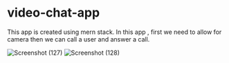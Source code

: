 # video-chat-app

This app is created using mern stack.
In this app , first we need to allow for camera then 
we can call a user and answer a call.



![Screenshot (127)](https://user-images.githubusercontent.com/73823839/123568379-d79df980-d7e1-11eb-97ab-44aa488547e1.png)
![Screenshot (128)](https://user-images.githubusercontent.com/73823839/123568417-edabba00-d7e1-11eb-9af4-c5e49ff8462b.png)
